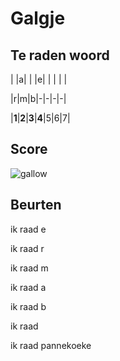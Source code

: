 # Galgje

## Te raden woord

| |a| | |e| | | | |

|r|m|b|-|-|-|-|

|**1**|**2**|**3**|**4**|5|6|7|

## Score
![gallow](./images/4.png)

## Beurten

ik raad e

ik raad r

ik raad m

ik raad a

ik raad b

ik raad 

ik raad pannekoeke
